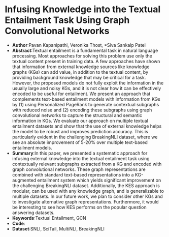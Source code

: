 # Infusing Knowledge into the Textual Entailment Task Using Graph Convolutional Networks
* **Author**:Pavan Kapanipathi, Veronika Thost, *Siva Sankalp Patel
* **Abstract**:Textual entailment is a fundamental task in natural language processing. Most approaches for solving this problem use only the textual content present in training data. A few approaches have shown that information from external knowledge sources like knowledge graphs (KGs) can add value, in addition to the textual content, by providing background knowledge that may be critical for a task. However, the proposed models do not fully exploit the information in the usually large and noisy KGs, and it is not clear how it can be effectively encoded to be useful for entailment. We present an approach that complements text-based entailment models with information from KGs by (1) using Personalized PageRank to generate contextual subgraphs with reduced noise and (2) encoding these subgraphs using graph convolutional networks to capture the structural and semantic information in KGs. We evaluate our approach on multiple textual entailment datasets and show that the use of external knowledge helps the model to be robust and improves prediction accuracy. This is particularly evident in the challenging BreakingNLI dataset, where we see an absolute improvement of 5-20% over multiple text-based entailment models.
* **Summary**:In this paper, we presented a systematic approach for infusing external knowledge into the textual entailment task using contextually relevant subgraphs extracted from a KG and encoded with graph convolutional networks. These graph representations are combined with standard text-based representations into a KG-augmented entailment system which yields significant improvement on the challenging BreakingNLI dataset. Additionally, the KES approach is modular, can be used with any knowledge graph, and is generalizable to multiple datasets. In our future work, we plan to consider other KGs and to investigate alternative graph representations. Furthermore, it would be interesting to see how KES performs on the popular question answering datasets.
* **Keywords**:Textual Entailment, GCN
* **Code**:
* **Dataset**:SNLI, SciTail, MultiNLI, BreakingNLI